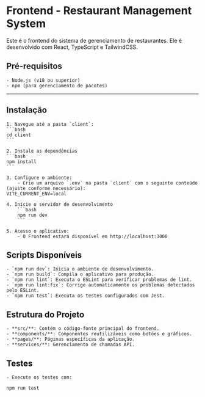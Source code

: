 # Frontend - Restaurant Management System

Este é o frontend do sistema de gerenciamento de restaurantes. Ele é desenvolvido com React, TypeScript e TailwindCSS.

## **Pré-requisitos**
    - Node.js (v18 ou superior)
    - npm (para gerenciamento de pacotes)

---

## **Instalação**

    1. Navegue até a pasta `client`:
    ```bash
    cd client
    ```

    2. Instale as dependências
    ```bash
    npm install
    ```

    3. Configure o ambiente:
        - Crie um arquivo `.env` na pasta `client` com o seguinte conteúdo (ajuste conforme necessário):
    VITE_CURRENT_ENV=local

    4. Inicie o servidor de desenvolvimento
        ```bash
        npm run dev
        ```

    5. Acesso o aplicativo:
        - O Frontend estará disponível em http://localhost:3000

## **Scripts Disponíveis**
    - `npm run dev`: Inicia o ambiente de desenvolvimento.
    - `npm run build`: Compila o aplicativo para produção.
    - `npm run lint`: Executa o ESLint para verificar problemas de lint.
    - `npm run lint:fix`: Corrige automaticamente os problemas detectados pelo ESLint.
    - `npm run test`: Executa os testes configurados com Jest.

## **Estrutura do Projeto**
    - **src/**: Contém o código-fonte principal do frontend.
    - **components/**: Componentes reutilizáveis como botões e gráficos.
    - **pages/**: Páginas específicas da aplicação.
    - **services/**: Gerenciamento de chamadas API.

## **Testes**
    - Execute os testes com:
```bash
npm run test
```